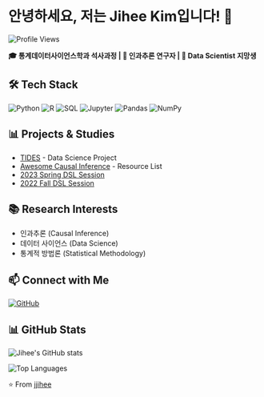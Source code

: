 # 안녕하세요, 저는 Jihee Kim입니다! 👋

![Profile Views](https://komarev.com/ghpvc/?username=jjihee&color=blueviolet&style=flat-square&label=Profile+Views)

**🎓 통계데이터사이언스학과 석사과정 | 🔬 인과추론 연구자 | 🚀 Data Scientist 지망생**

## 🛠 Tech Stack

![Python](https://img.shields.io/badge/Python-3776AB?style=for-the-badge&logo=python&logoColor=white)
![R](https://img.shields.io/badge/R-276DC3?style=for-the-badge&logo=r&logoColor=white)
![SQL](https://img.shields.io/badge/SQL-4479A1?style=for-the-badge&logo=mysql&logoColor=white)
![Jupyter](https://img.shields.io/badge/Jupyter-F37626?style=for-the-badge&logo=jupyter&logoColor=white)
![Pandas](https://img.shields.io/badge/Pandas-150458?style=for-the-badge&logo=pandas&logoColor=white)
![NumPy](https://img.shields.io/badge/NumPy-013243?style=for-the-badge&logo=numpy&logoColor=white)

## 📊 Projects & Studies

- [TIDES](https://github.com/jjihee/TIDES) - Data Science Project
- [Awesome Causal Inference](https://github.com/jjihee/awesome-causal-inference) - Resource List
- [2023 Spring DSL Session](https://github.com/jjihee/2023-Spring-First-RegularSession)
- [2022 Fall DSL Session](https://github.com/jjihee/2022-Fall-RegularSession)

## 📚 Research Interests

- 인과추론 (Causal Inference)
- 데이터 사이언스 (Data Science)
- 통계적 방법론 (Statistical Methodology)

## 📫 Connect with Me

[![GitHub](https://img.shields.io/badge/GitHub-100000?style=for-the-badge&logo=github&logoColor=white)](https://github.com/jjihee)

## 📊 GitHub Stats

![Jihee's GitHub stats](https://github-readme-stats.vercel.app/api?username=jjihee&show_icons=true&theme=radical)

![Top Languages](https://github-readme-stats.vercel.app/api/top-langs/?username=jjihee&layout=compact&theme=radical)

⭐️ From [jjihee](https://github.com/jjihee)
